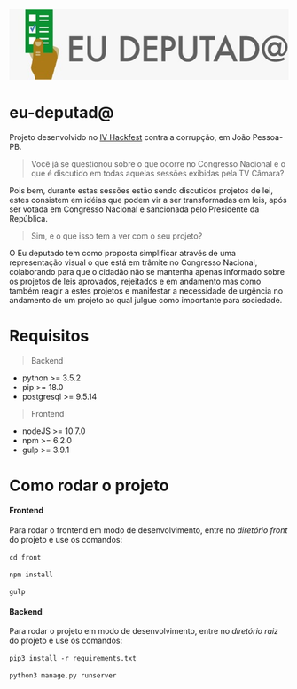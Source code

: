 ![Alt](/logo_eudep.jpeg "Eu Deputado")


# eu-deputad@
Projeto desenvolvido no [IV Hackfest](http://hackfest.com.br/ "Hackfest") contra a corrupção, em João Pessoa-PB.

>Você já se questionou sobre o que ocorre no Congresso Nacional e o que é discutido em todas aquelas sessões exibidas pela TV Câmara?

Pois bem, durante estas sessões estão sendo discutidos projetos de lei, estes consistem em idéias que podem vir a ser transformadas em leis, após ser votada em Congresso Nacional e sancionada pelo Presidente da República. 

>Sim, e o que isso tem a ver com o seu projeto?

O Eu deputado tem como proposta simplificar através de uma representação visual o que está em trâmite no Congresso Nacional, colaborando para que o cidadão não se mantenha apenas informado sobre os projetos de leis aprovados, rejeitados e em andamento mas como também reagir a estes projetos e manifestar a necessidade de urgência no andamento de um projeto ao qual julgue como importante para sociedade.

# Requisitos

>Backend

* python >= 3.5.2
* pip >= 18.0
* postgresql >= 9.5.14

>Frontend

* nodeJS >= 10.7.0
* npm >= 6.2.0
* gulp >= 3.9.1


# Como rodar o projeto

<h4>Frontend</h4>

Para rodar o frontend em modo de desenvolvimento, entre no *diretório front* do projeto e use os comandos:

`cd front`

`npm install`

`gulp`


<h4>Backend</h4>

Para rodar o projeto em modo de desenvolvimento, entre no *diretório raiz* do projeto e use os comandos:

`pip3 install -r requirements.txt`

`python3 manage.py runserver`
